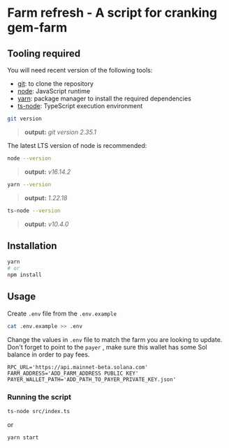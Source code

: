 # Farm refresh - A script for cranking gem-farm 

## Tooling required

You will need recent version of the following tools:

- [git](https://git-scm.com/book/en/v2/Getting-Started-Installing-Git): to clone the repository
- [node](https://nodejs.org/en/download/): JavaScript runtime
- [yarn](https://classic.yarnpkg.com/lang/en/docs/install/#mac-stable): package manager to install the required dependencies
- [ts-node](https://www.npmjs.com/package/ts-node#installation): TypeScript execution environment

```bash
git version
```

> **output:** _git version 2.35.1_

The latest LTS version of node is recommended:

```bash
node --version
```

> **output:** _v16.14.2_

```bash
yarn --version
```

> **output:** _1.22.18_

```bash
ts-node --version
```

> **output:** _v10.4.0_


## Installation

```bash
yarn
# or
npm install
```

## Usage
Create `.env` file from the  `.env.example`
```bash
cat .env.example >> .env
```
Change the values in  `.env` file to match the farm you are looking to update. Don't forget to point to the `payer` , make sure this wallet has some Sol balance in order to pay fees. 
```
RPC_URL='https://api.mainnet-beta.solana.com'
FARM_ADDRESS='ADD_FARM_ADDRESS PUBLIC KEY'
PAYER_WALLET_PATH='ADD_PATH_TO_PAYER_PRIVATE_KEY.json'
```


### Running the script
```bash
ts-node src/index.ts
```

or 

```bash
yarn start
```
